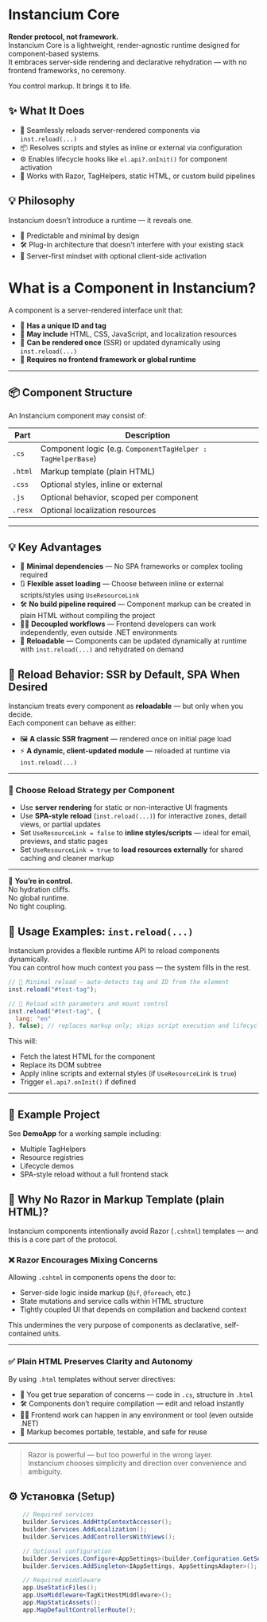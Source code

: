 ﻿# Instancium Core

**Render protocol, not framework.**  
Instancium Core is a lightweight, render-agnostic runtime designed for component-based systems.  
It embraces server-side rendering and declarative rehydration — with no frontend frameworks, no ceremony.

You control markup. It brings it to life.

## ✨ What It Does

- 🔁 Seamlessly reloads server-rendered components via `inst.reload(...)`
- 📦 Resolves scripts and styles as inline or external via configuration
- ⚙️ Enables lifecycle hooks like `el.api?.onInit()` for component activation
- 🧩 Works with Razor, TagHelpers, static HTML, or custom build pipelines

## 💡 Philosophy

Instancium doesn’t introduce a runtime — it reveals one.

- 💎 Predictable and minimal by design
- 🛠 Plug-in architecture that doesn't interfere with your existing stack
- 🤝 Server-first mindset with optional client-side activation

# What is a Component in Instancium?

A component is a server-rendered interface unit that:

- 🧾 **Has a unique ID and tag**
- 🧩 **May include** HTML, CSS, JavaScript, and localization resources
- 🔁 **Can be rendered once** (SSR) or updated dynamically using `inst.reload(...)`
- 🚫 **Requires no frontend framework or global runtime**

---

## 📦 Component Structure

An Instancium component may consist of:

| Part             | Description                                      |
|------------------|--------------------------------------------------|
| `.cs`            | Component logic (e.g. `ComponentTagHelper : TagHelperBase`) |
| `.html`		   | Markup template (plain HTML)     |
| `.css`           | Optional styles, inline or external              |
| `.js`            | Optional behavior, scoped per component          |
| `.resx`          | Optional localization resources                  |

---

## 💡 Key Advantages

- 🧘 **Minimal dependencies** — No SPA frameworks or complex tooling required  
- 🔃 **Flexible asset loading** — Choose between inline or external scripts/styles using `UseResourceLink`  
- 🛠 **No build pipeline required** — Component markup can be created in plain HTML without compiling the project  
- 🧑‍🎨 **Decoupled workflows** — Frontend developers can work independently, even outside .NET environments  
- 🔁 **Reloadable** — Components can be updated dynamically at runtime with `inst.reload(...)` and rehydrated on demand


## 🔄 Reload Behavior: SSR by Default, SPA When Desired

Instancium treats every component as **reloadable** — but only when you decide.  
Each component can behave as either:

- 🖼️ **A classic SSR fragment** — rendered once on initial page load
- ⚡ **A dynamic, client-updated module** — reloaded at runtime via `inst.reload(...)`

---

### 🔧 Choose Reload Strategy per Component

- Use **server rendering** for static or non-interactive UI fragments  
- Use **SPA-style reload** (`inst.reload(...)`) for interactive zones, detail views, or partial updates  
- Set `UseResourceLink = false` to **inline styles/scripts** — ideal for email, previews, and static pages  
- Set `UseResourceLink = true` to **load resources externally** for shared caching and cleaner markup

---

📌 **You’re in control.**  
No hydration cliffs.  
No global runtime.  
No tight coupling.


## 🔁 Usage Examples: `inst.reload(...)`

Instancium provides a flexible runtime API to reload components dynamically.  
You can control how much context you pass — the system fills in the rest.

```js
// 🔹 Minimal reload — auto-detects tag and ID from the element
inst.reload("#test-tag");

// 🔹 Reload with parameters and mount control
inst.reload("#test-tag", {
  lang: "en"
}, false); // replaces markup only; skips script execution and lifecycle

```


This will:

- Fetch the latest HTML for the component
- Replace its DOM subtree
- Apply inline scripts and external styles (if `UseResourceLink` is `true`)
- Trigger `el.api?.onInit()` if defined

---

## 📂 Example Project

See **DemoApp** for a working sample including:

- Multiple TagHelpers  
- Resource registries  
- Lifecycle demos  
- SPA-style reload without a full frontend stack


## 🚫 Why No Razor in Markup Template (plain HTML)?

Instancium components intentionally avoid Razor (`.cshtml`) templates — and this is a core part of the protocol.

### ❌ Razor Encourages Mixing Concerns

Allowing `.cshtml` in components opens the door to:

- Server-side logic inside markup (`@if`, `@foreach`, etc.)
- State mutations and service calls within HTML structure
- Tightly coupled UI that depends on compilation and backend context

This undermines the very purpose of components as declarative, self-contained units.

---

### ✅ Plain HTML Preserves Clarity and Autonomy

By using `.html` templates without server directives:

- 🧘 You get true separation of concerns — code in `.cs`, structure in `.html`
- 🛠 Components don’t require compilation — edit and reload instantly
- 🧑‍🎨 Frontend work can happen in any environment or tool (even outside .NET)
- 🧩 Markup becomes portable, testable, and safe for reuse

---

> Razor is powerful — but too powerful in the wrong layer.  
> Instancium chooses simplicity and direction over convenience and ambiguity.


## ⚙️ Установка (Setup)

```csharp
	// Required services
	builder.Services.AddHttpContextAccessor();
	builder.Services.AddLocalization();
	builder.Services.AddControllersWithViews();

	// Optional configuration
	builder.Services.Configure<AppSettings>(builder.Configuration.GetSection("Instancium"));
	builder.Services.AddSingleton<IAppSettings, AppSettingsAdapter>();

	// Required middleware
	app.UseStaticFiles();
	app.UseMiddleware<TagKitHostMiddleware>();
	app.MapStaticAssets();
	app.MapDefaultControllerRoute();
```

